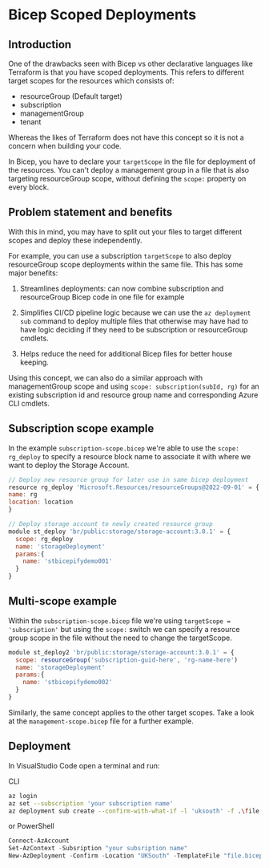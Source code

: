 # Bicep Scoped Deployments

## Introduction

One of the drawbacks seen with Bicep vs other declarative languages like Terraform is that you have scoped deployments. This refers to different target scopes for the resources which consists of:

- resourceGroup (Default target)
- subscription
- managementGroup
- tenant

Whereas the likes of Terraform does not have this concept so it is not a concern when building your code.

In Bicep, you have to declare your `targetScope` in the file for deployment of the resources. You can't deploy a management group in a file that is also targeting resourceGroup scope, without defining the `scope:` property on every block.

## Problem statement and benefits

With this in mind, you may have to split out your files to target different scopes and deploy these independently.

For example, you can use a subscription `targetScope` to also deploy resourceGroup scope deployments within the same file. This has some major benefits:

1. Streamlines deployments: can now combine subscription and resourceGroup Bicep code in one file for example

2. Simplifies CI/CD pipeline logic because we can use the `az deployment sub` command to deploy multiple files that otherwise may have had to have logic deciding if they need to be subscription or resourceGroup cmdlets.

3. Helps reduce the need for additional Bicep files for better house keeping.

Using this concept, we can also do a similar approach with managementGroup scope and using `scope: subscription(subId, rg)` for an existing subscription id and resource group name and corresponding Azure CLI cmdlets.

## Subscription scope example

In the example `subscription-scope.bicep` we're able to use the `scope: rg_deploy` to specify a resource block name to associate it with where we want to deploy the Storage Account.

```javascript
// Deploy new resource group for later use in same bicep deployment
resource rg_deploy 'Microsoft.Resources/resourceGroups@2022-09-01' = {
name: rg
location: location
}

// Deploy storage account to newly created resource group
module st_deploy 'br/public:storage/storage-account:3.0.1' = {
  scope: rg_deploy
  name: 'storageDeployment'
  params:{
    name: 'stbicepifydemo001'
  }
}
```

## Multi-scope example

Within the `subscription-scope.bicep` file we're using `targetScope = 'subscription'` but using the `scope:` switch we can specify a resource group scope in the file without the need to change the targetScope.

```javascript
module st_deploy2 'br/public:storage/storage-account:3.0.1' = {
  scope: resourceGroup('subscription-guid-here', 'rg-name-here')
  name: 'storageDeployment'
  params:{
    name: 'stbicepifydemo002'
  }
}
```

Similarly, the same concept applies to the other target scopes. Take a look at the `management-scope.bicep` file for a further example.

## Deployment

In VisualStudio Code open a terminal and run:

CLI

```bash
az login
az set --subscription 'your subscription name'
az deployment sub create --confirm-with-what-if -l 'uksouth' -f .\file.bicep 
```

or PowerShell

```powershell
Connect-AzAccount
Set-AzContext -Subsription "your subsription name"
New-AzDeployment -Confirm -Location "UKSouth" -TemplateFile "file.bicep"
```
